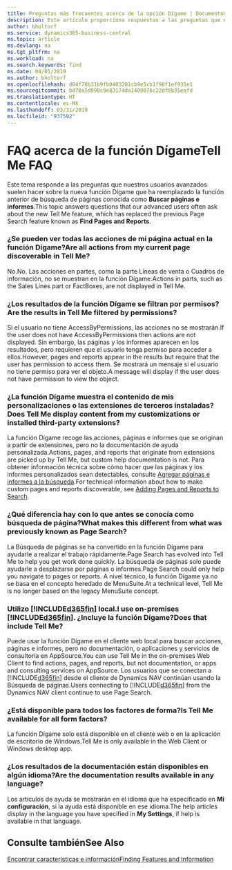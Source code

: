 ```yaml
---
title: Preguntas más frecuentes acerca de la opción Dígame | Documentos de Microsoft
description: Este artículo proporciona respuestas a las preguntas que nuestros socios y clientes suelen hacer sobre la función Dígame.
author: bholtorf
ms.service: dynamics365-business-central
ms.topic: article
ms.devlang: na
ms.tgt_pltfrm: na
ms.workload: na
ms.search.keywords: find
ms.date: 04/01/2019
ms.author: bholtorf
ms.openlocfilehash: d04f78b31b9fb0403201cb9e5cb1f98f1ef935e1
ms.sourcegitcommit: bd78a5d990c9e83174da1409076c22df8b35eafd
ms.translationtype: HT
ms.contentlocale: es-MX
ms.lasthandoff: 03/31/2019
ms.locfileid: "937592"
---
```

# <a name="tell-me-faq"></a><span data-ttu-id="2b519-103">FAQ acerca de la función Dígame</span><span class="sxs-lookup"><span data-stu-id="2b519-103">Tell Me FAQ</span></span>
<span data-ttu-id="2b519-104">Este tema responde a las preguntas que nuestros usuarios avanzados suelen hacer sobre la nueva función Dígame que ha reemplazado la función anterior de búsqueda de páginas conocida como **Buscar páginas e informes**.</span><span class="sxs-lookup"><span data-stu-id="2b519-104">This topic answers questions that our advanced users often ask about the new Tell Me feature, which has replaced the previous Page Search feature known as **Find Pages and Reports**.</span></span>

### <a name="are-all-actions-from-my-current-page-discoverable-in-tell-me"></a><span data-ttu-id="2b519-105">¿Se pueden ver todas las acciones de mi página actual en la función Dígame?</span><span class="sxs-lookup"><span data-stu-id="2b519-105">Are all actions from my current page discoverable in Tell Me?</span></span>
<span data-ttu-id="2b519-106">No.</span><span class="sxs-lookup"><span data-stu-id="2b519-106">No.</span></span> <span data-ttu-id="2b519-107">Las acciones en partes, como la parte Líneas de venta o Cuadros de información, no se muestran en la función Dígame.</span><span class="sxs-lookup"><span data-stu-id="2b519-107">Actions in parts, such as the Sales Lines part or FactBoxes, are not displayed in Tell Me.</span></span>

### <a name="are-the-results-in-tell-me-filtered-by-permissions"></a><span data-ttu-id="2b519-108">¿Los resultados de la función Dígame se filtran por permisos?</span><span class="sxs-lookup"><span data-stu-id="2b519-108">Are the results in Tell Me filtered by permissions?</span></span>
<span data-ttu-id="2b519-109">Si el usuario no tiene AccessByPermissions, las acciones no se mostrarán.</span><span class="sxs-lookup"><span data-stu-id="2b519-109">If the user does not have AccessByPermissions then actions are not displayed.</span></span> <span data-ttu-id="2b519-110">Sin embargo, las páginas y los informes aparecen en los resultados, pero requieren que el usuario tenga permiso para acceder a ellos.</span><span class="sxs-lookup"><span data-stu-id="2b519-110">However, pages and reports appear in the results but require that the user has permission to access them.</span></span> <span data-ttu-id="2b519-111">Se mostrará un mensaje si el usuario no tiene permiso para ver el objeto.</span><span class="sxs-lookup"><span data-stu-id="2b519-111">A message will display if the user does not have permission to view the object.</span></span>

### <a name="does-tell-me-display-content-from-my-customizations-or-installed-third-party-extensions"></a><span data-ttu-id="2b519-112">¿La función Dígame muestra el contenido de mis personalizaciones o las extensiones de terceros instaladas?</span><span class="sxs-lookup"><span data-stu-id="2b519-112">Does Tell Me display content from my customizations or installed third-party extensions?</span></span>
<span data-ttu-id="2b519-113">La función Dígame recoge las acciones, páginas e informes que se originan a partir de extensiones, pero no la documentación de ayuda personalizada.</span><span class="sxs-lookup"><span data-stu-id="2b519-113">Actions, pages, and reports that originate from extensions are picked up by Tell Me, but custom help documentation is not.</span></span> <span data-ttu-id="2b519-114">Para obtener información técnica sobre cómo hacer que las páginas y los informes personalizados sean detectables, consulte [Agregar páginas e informes a la búsqueda](/dynamics365/business-central/dev-itpro/developer/devenv-al-menusuite-functionality).</span><span class="sxs-lookup"><span data-stu-id="2b519-114">For technical information about how to make custom pages and reports discoverable, see [Adding Pages and Reports to Search](/dynamics365/business-central/dev-itpro/developer/devenv-al-menusuite-functionality).</span></span>

### <a name="what-makes-this-different-from-what-was-previously-known-as-page-search"></a><span data-ttu-id="2b519-115">¿Qué diferencia hay con lo que antes se conocía como búsqueda de página?</span><span class="sxs-lookup"><span data-stu-id="2b519-115">What makes this different from what was previously known as Page Search?</span></span>
<span data-ttu-id="2b519-116">La Búsqueda de páginas se ha convertido en la función Dígame para ayudarle a realizar el trabajo rápidamente.</span><span class="sxs-lookup"><span data-stu-id="2b519-116">Page Search has evolved into Tell Me to help you get work done quickly.</span></span> <span data-ttu-id="2b519-117">La búsqueda de páginas solo puede ayudarle a desplazarse por páginas o informes.</span><span class="sxs-lookup"><span data-stu-id="2b519-117">Page Search could only help you navigate to pages or reports.</span></span> <span data-ttu-id="2b519-118">A nivel técnico, la función Dígame ya no se basa en el concepto heredado de MenuSuite.</span><span class="sxs-lookup"><span data-stu-id="2b519-118">At a technical level, Tell Me is no longer based on the legacy MenuSuite concept.</span></span>

### <a name="i-use-on-premises-included365finincludesd365finmdmd-does-that-include-tell-me"></a><span data-ttu-id="2b519-119">Utilizo [!INCLUDE[d365fin](includes/d365fin_md.md)] local.</span><span class="sxs-lookup"><span data-stu-id="2b519-119">I use on-premises [!INCLUDE[d365fin](includes/d365fin_md.md)].</span></span> <span data-ttu-id="2b519-120">¿Incluye la función Dígame?</span><span class="sxs-lookup"><span data-stu-id="2b519-120">Does that include Tell Me?</span></span>
<span data-ttu-id="2b519-121">Puede usar la función Dígame en el cliente web local para buscar acciones, páginas e informes, pero no documentación, o aplicaciones y servicios de consultoría en AppSource.</span><span class="sxs-lookup"><span data-stu-id="2b519-121">You can use Tell Me in the on-premises Web Client to find actions, pages, and reports, but not documentation, or apps and consulting services on AppSource.</span></span> <span data-ttu-id="2b519-122">Los usuarios que se conectan a [!INCLUDE[d365fin](includes/d365fin_md.md)] desde el cliente de Dynamics NAV continúan usando la Búsqueda de páginas.</span><span class="sxs-lookup"><span data-stu-id="2b519-122">Users connecting to [!INCLUDE[d365fin](includes/d365fin_md.md)] from the Dynamics NAV client continue to use Page Search.</span></span>

### <a name="is-tell-me-available-for-all-form-factors"></a><span data-ttu-id="2b519-123">¿Está disponible para todos los factores de forma?</span><span class="sxs-lookup"><span data-stu-id="2b519-123">Is Tell Me available for all form factors?</span></span>
<span data-ttu-id="2b519-124">La función Dígame solo está disponible en el cliente web o en la aplicación de escritorio de Windows.</span><span class="sxs-lookup"><span data-stu-id="2b519-124">Tell Me is only available in the Web Client or Windows desktop app.</span></span>

### <a name="are-the-documentation-results-available-in-any-language"></a><span data-ttu-id="2b519-125">¿Los resultados de la documentación están disponibles en algún idioma?</span><span class="sxs-lookup"><span data-stu-id="2b519-125">Are the documentation results available in any language?</span></span>
<span data-ttu-id="2b519-126">Los artículos de ayuda se mostrarán en el idioma que ha especificado en **Mi configuración**, si la ayuda está disponible en ese idioma.</span><span class="sxs-lookup"><span data-stu-id="2b519-126">The help articles display in the language you have specified in **My Settings**, if help is available in that language.</span></span>

## <a name="see-also"></a><span data-ttu-id="2b519-127">Consulte también</span><span class="sxs-lookup"><span data-stu-id="2b519-127">See Also</span></span>  
[<span data-ttu-id="2b519-128">Encontrar características e información</span><span class="sxs-lookup"><span data-stu-id="2b519-128">Finding Features and Information</span></span>](ui-search.md)
